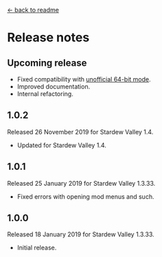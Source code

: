 ﻿﻿[← back to readme](README.md)

# Release notes
## Upcoming release
* Fixed compatibility with [unofficial 64-bit mode](https://stardewvalleywiki.com/Modding:Migrate_to_64-bit_on_Windows).
* Improved documentation.
* Internal refactoring.

## 1.0.2
Released 26 November 2019 for Stardew Valley 1.4.

* Updated for Stardew Valley 1.4.

## 1.0.1
Released 25 January 2019 for Stardew Valley 1.3.33.

* Fixed errors with opening mod menus and such.

## 1.0.0
Released 18 January 2019 for Stardew Valley 1.3.33.

* Initial release.
